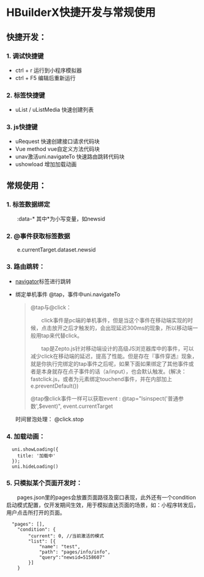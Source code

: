 # HBuilderX快捷开发与常规使用
## 快捷开发：
### 1. 调试快捷键
- ctrl + r 运行到小程序模拟器
- ctrl + F5 编辑后重新运行

### 2. 标签快捷键
- uList / uListMedia 快速创建列表

### 3. js快捷键
- uRequest 快速创建接口请求代码块
- Vue method vue自定义方法代码块
- unav激活uni.navigateTo 快速路由跳转代码块
- ushowload 增加加载动画

## 常规使用：
### 1. 标签数据绑定
&emsp;&emsp;:data-* 其中*为小写变量，如newsid
### 2. @事件获取标签数据
&emsp;&emsp;e.currentTarget.dataset.newsid
### 3. 路由跳转：
- [navigator](https://uniapp.dcloud.io/component/navigator?id=navigator)标签进行跳转

- 绑定单机事件 @tap，事件中uni.navigateTo
  > @tap与@click：
  >
  > &emsp;&emsp;click事件是pc端的单机事件，但是当这个事件在移动端实现的时候，点击放开之后才触发的，会出现延迟300ms的现象，所以移动端一般用tap来代替click。
  >
  > &emsp;&emsp;tap是Zepto.js针对移动端设计的高级JS浏览器库中的事件，可以减少click在移动端的延迟，提高了性能。但是存在『事件穿透』现象，就是你执行完绑定的tap事件之后呢，如果下面如果绑定了其他事件或者是本身就存在点子事件的话（a/input），也会默认触发。(解决：fastclick.js，或者为元素绑定touchend事件，并在内部加上e.preventDefault())
  > 
  >@tap像click事件一样可以获取event : @tap="Isinspect('普通参数',$event)", event.currentTarget 
  >
  时间冒泡处理： @click.stop
  
### 4. 加载动画：
```
  uni.showLoading({
    title: '加载中'
  });
  uni.hideLoading()
```
### 5. 只模拟某个页面开发时：
&emsp;&emsp;pages.json里的pages会放置页面路径及窗口表现，此外还有一个condition启动模式配置，仅开发期间生效，用于模拟直达页面的场景，如：小程序转发后，用户点击所打开的页面。
```
  "pages": [],
	"condition": {
		"current": 0, //当前激活的模式
		"list": [{
			"name": "test",
			"path": "pages/info/info",
			"query":"newsid=5158607"
		}]	
	}
```